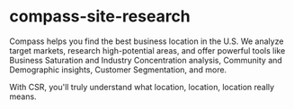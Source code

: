 # compass-site-research
Compass helps you find the best business location in the U.S. We analyze target markets, research high-potential areas, and offer powerful tools like Business Saturation and Industry Concentration analysis, Community and Demographic insights, Customer Segmentation, and more.

With CSR, you'll truly understand what location, location, location really means.
